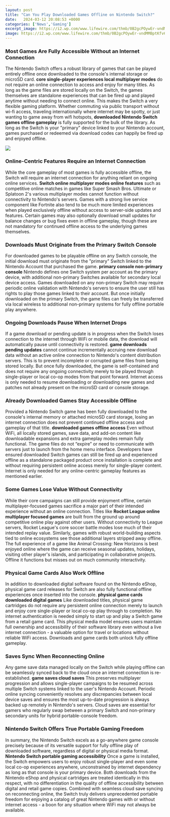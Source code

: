 ```yaml
---
layout: post
title: "Can You Play Downloaded Games Offline on Nintendo Switch?"
date:   2024-03-12 20:08:53 +0000
categories: ['News','Gaming']
excerpt_image: https://i2.wp.com/www.lifewire.com/thmb/0B2gcPOywEr-vndMMBptKfv6keY=/1920x1080/filters:no_upscale():max_bytes(150000):strip_icc()/how-to-download-and-play-fortnite-on-switch-08-63d25e8e30324722a78d4bca6a84b1f0.jpg
image: https://i2.wp.com/www.lifewire.com/thmb/0B2gcPOywEr-vndMMBptKfv6keY=/1920x1080/filters:no_upscale():max_bytes(150000):strip_icc()/how-to-download-and-play-fortnite-on-switch-08-63d25e8e30324722a78d4bca6a84b1f0.jpg
---
```


### Most Games Are Fully Accessible Without an Internet Connection
The Nintendo Switch offers a robust library of games that can be played entirely offline once downloaded to the console's internal storage or microSD card. **core single-player experiences local multiplayer modes** do not require an online connection to access and enjoy for many titles. As long as the game files are stored locally on the Switch, the games themselves are standalone experiences that can be fired up and played anytime without needing to connect online. 
This makes the Switch a very flexible gaming platform. Whether commuting via public transport without wi-fi access, traveling internationally where internet may be spotty, or just wanting to game away from wifi hotspots, **downloaded Nintendo Switch games offline gameplay** is fully supported for the bulk of the library. As long as the Switch is your "primary" device linked to your Nintendo account, games purchased or redeemed via download codes can happily be fired up and enjoyed offline.

![](https://i2.wp.com/www.lifewire.com/thmb/0B2gcPOywEr-vndMMBptKfv6keY=/1920x1080/filters:no_upscale():max_bytes(150000):strip_icc()/how-to-download-and-play-fortnite-on-switch-08-63d25e8e30324722a78d4bca6a84b1f0.jpg)
### Online-Centric Features Require an Internet Connection
While the core gameplay of most games is fully accessible offline, the Switch will require an internet connection for anything reliant on ongoing online services. **Switch online multiplayer modes online features** such as competitive online matches in games like Super Smash Bros. Ultimate or Splatoon 2's various multiplayer modes cannot function without connectivity to Nintendo's servers. 
Games with a strong live service component like Fortnite also tend to be much more limited experiences when played exclusively offline without access to server-side updates and features. Certain games may also optionally download small updates for balance changes or bug fixes even in offline gameplay, though these are not mandatory for continued offline access to the underlying games themselves.
### Downloads Must Originate from the Primary Switch Console
For downloaded games to be playable offline on any Switch console, the initial download must originate from the "primary" Switch linked to the Nintendo Account that purchased the game. **primary console non-primary console** Nintendo defines one Switch system per account as the primary device, with additional non-primary Switches available for secondary local device access.
Games downloaded on any non-primary Switch may require periodic online validation with Nintendo's servers to ensure the user still has rights to play those games linked to their account. But once initially downloaded on the primary Switch, the game files can freely be transferred via local wireless to additional non-primary systems for fully offline portable play anywhere.
### Ongoing Downloads Pause When Internet Drops
If a game download or pending update is in progress when the Switch loses connection to the internet through WiFi or mobile data, the download will automatically pause until connectivity is restored. **game downloads pending updates** cannot continue incrementally accruing new download data without an active online connection to Nintendo's content distribution servers. 
This is to prevent incomplete or corrupted game files from being stored locally. But once fully downloaded, the game is self-contained and does not require any ongoing connectivity merely to be played through single-player or local co-op modes from that point forward. Internet access is only needed to resume downloading or downloading new games and patches not already present on the microSD card or console storage.
### Already Downloaded Games Stay Accessible Offline
Provided a Nintendo Switch game has been fully downloaded to the console's internal memory or attached microSD card storage, losing an internet connection does not prevent continued offline access and gameplay of that title. **downloaded games offline access** Even without WiFi, all locally stored games, save data, and add-on content like downloadable expansions and extra gameplay modes remain fully functional. 
The game files do not “expire” or need to communicate with servers just to launch from the home menu interface. Developers have ensured downloaded Switch games can still be fired up and experienced offline as a standalone packaged product once installation is complete and without requiring persistent online access merely for single-player content. Internet is only needed for any online-centric gameplay features as mentioned earlier.
### Some Games Lose Value Without Connectivity 
While their core campaigns can still provide enjoyment offline, certain multiplayer-focused games sacrifice a major part of their intended experience without an online connection. Titles like **Rocket League online multiplayer focused games** are built from the ground up around competitive online play against other users. Without connectivity to League servers, Rocket League's core soccer battle modes lose much of their intended replay value.
Similarly, games with robust world-building aspects tied to online ecosystems see those additional layers stripped away offline. The full experience of a game like Animal Crossing: New Horizons is best enjoyed online where the game can receive seasonal updates, holidays, visiting other player's islands, and participating in collaborative projects. Offline it functions but misses out on much community interactivity.
### Physical Game Cards Also Work Offline
In addition to downloaded digital software found on the Nintendo eShop, physical game card releases for Switch are also fully functional offline experiences once inserted into the console. **physical game cards downloaded digital games** Like downloaded titles, physical game cartridges do not require any persistent online connection merely to launch and enjoy core single-player or local co-op play through to completion. 
No internet authentication is needed simply to start up and play a Switch game from a retail game card. This physical media model ensures users maintain full ownership and accessibility of their software library even without a live internet connection - a valuable option for travel or locations without reliable WiFi access. Downloads and game cards both unlock fully offline gameplay.
### Saves Sync When Reconnecting Online
Any game save data managed locally on the Switch while playing offline can be seamlessly synced back to the cloud once an internet connection is re-established. **game saves cloud saves** This preserves multiplayer progression and allows single-player campaigns to be resumed across multiple Switch systems linked to the user's Nintendo Account. 
Periodic online syncing conveniently resolves any discrepancies between local device saves and ensures the most up-to-date progression is always backed up remotely in Nintendo's servers. Cloud saves are essential for gamers who regularly swap between a primary Switch and non-primary secondary units for hybrid portable-console freedom.
### Nintendo Switch Offers True Portable Gaming Freedom 
In summary, the Nintendo Switch excels as a go-anywhere game console precisely because of its versatile support for fully offline play of downloaded software, regardless of digital or physical media format. **Nintendo Switch portable gaming accessibility** Once a game is installed, the Switch empowers users to enjoy robust single-player and even some local co-op experiences anywhere, unconstrained by internet dependency as long as that console is your primary device. 
Both downloads from the Nintendo eShop and physical cartridges are treated identically in this respect, with no differentiation in the quality of offline accessibility between digital and retail game copies. Combined with seamless cloud save syncing on reconnecting online, the Switch truly delivers unprecedented portable freedom for enjoying a catalog of great Nintendo games with or without internet access - a boon for any situation where WiFi may not always be available.
